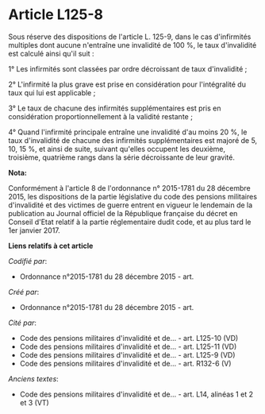 # Article L125-8

Sous réserve des dispositions de l'article L. 125-9, dans le cas d'infirmités multiples dont aucune n'entraîne une invalidité
de 100 %, le taux d'invalidité est calculé ainsi qu'il suit : 

1° Les infirmités sont classées par ordre décroissant de taux d'invalidité ; 

2° L'infirmité la plus grave est prise en considération pour l'intégralité du taux qui lui est applicable ; 

3° Le taux de chacune des infirmités supplémentaires est pris en considération proportionnellement à la validité restante ; 

4° Quand l'infirmité principale entraîne une invalidité d'au moins 20 %, le taux d'invalidité de chacune des infirmités
supplémentaires est majoré de 5, 10, 15 %, et ainsi de suite, suivant qu'elles occupent les deuxième, troisième, quatrième
rangs dans la série décroissante de leur gravité.

**Nota:**

Conformément à l'article 8 de l'ordonnance n° 2015-1781 du 28 décembre 2015, les dispositions de la partie législative du
code des pensions militaires d'invalidité et des victimes de guerre entrent en vigueur le lendemain de la publication au
Journal officiel de la République française du décret en Conseil d'Etat relatif à la partie réglementaire dudit code, et au
plus tard le 1er janvier 2017.

**Liens relatifs à cet article**

_Codifié par_:

  - Ordonnance n°2015-1781 du 28 décembre 2015 - art.

_Créé par_:

  - Ordonnance n°2015-1781 du 28 décembre 2015 - art.

_Cité par_:

  - Code des pensions militaires d'invalidité et de... - art. L125-10 (VD)
  - Code des pensions militaires d'invalidité et de... - art. L125-11 (VD)
  - Code des pensions militaires d'invalidité et de... - art. L125-9 (VD)
  - Code des pensions militaires d'invalidité et de... - art. R132-6 (V)

_Anciens textes_:

  - Code des pensions militaires d'invalidité et de... - art. L14, alinéas 1 et 2 et 3 (VT)
